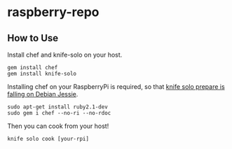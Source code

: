 # raspberry-repo

## How to Use

Install chef and knife-solo on your host.
```
gem install chef
gem install knife-solo
```

Installing chef on your RaspberryPi is required, so that [knife solo prepare is falling on Debian Jessie](https://github.com/matschaffer/knife-solo/issues/445).

```
sudo apt-get install ruby2.1-dev
sudo gem i chef --no-ri --no-rdoc
```

Then you can cook from your host!

```
knife solo cook [your-rpi]
```
